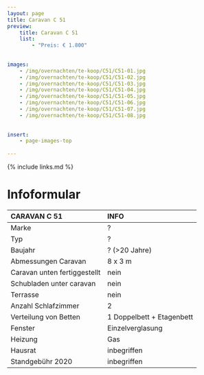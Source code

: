 ```yaml
---
layout: page
title: Caravan C 51
preview: 
    title: Caravan C 51
    list:
        - "Preis: € 1.800"
        
        
images:
    - /img/overnachten/te-koop/C51/C51-01.jpg
    - /img/overnachten/te-koop/C51/C51-02.jpg
    - /img/overnachten/te-koop/C51/C51-03.jpg
    - /img/overnachten/te-koop/C51/C51-04.jpg
    - /img/overnachten/te-koop/C51/C51-05.jpg
    - /img/overnachten/te-koop/C51/C51-06.jpg
    - /img/overnachten/te-koop/C51/C51-07.jpg
    - /img/overnachten/te-koop/C51/C51-08.jpg
    
    
insert:
    - page-images-top
    
---
```


{% include links.md %}



# Infoformular

CARAVAN C 51                | INFO        | 
:---------------------------|:------------|
Marke                       |?
Typ                         |?
Baujahr                     |? (>20 Jahre)
Abmessungen Caravan         |8 x 3 m
Caravan unten fertiggestellt|nein
Schubladen unter caravan    |nein
Terrasse                    |nein
Anzahl Schlafzimmer         |2
Verteilung von Betten       |1 Doppelbett + Etagenbett
Fenster                     |Einzelverglasung
Heizung                     |Gas
Hausrat                     |inbegriffen
Standgebühr 2020            |inbegriffen